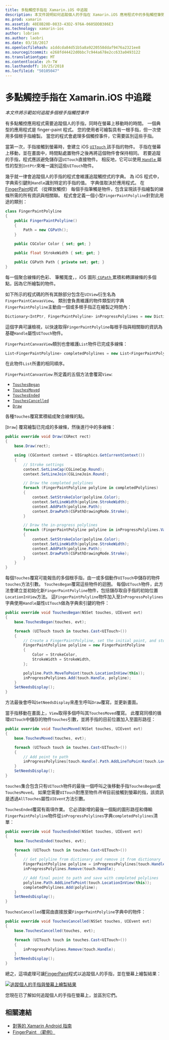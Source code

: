 ```yaml
---
title: 多點觸控手指在 Xamarin.iOS 中追蹤
description: 本文件說明如何追蹤個人的手指在 Xamarin.iOS 應用程式中的多點觸控筆勢。 它著重於手指繪製的應用程式範例。
ms.prod: xamarin
ms.assetid: 48E8B20D-0833-43D2-976A-0605DDB386E3
ms.technology: xamarin-ios
author: lobrien
ms.author: laobri
ms.date: 03/18/2017
ms.openlocfilehash: a1ddcda84d51b5a8a9220558ddaf9476a2321ee8
ms.sourcegitcommit: e268fd44422d0bbc7c944a678e2cc633a0493122
ms.translationtype: MT
ms.contentlocale: zh-TW
ms.lasthandoff: 10/25/2018
ms.locfileid: "50105047"
---
```

# <a name="multi-touch-finger-tracking-in-xamarinios"></a>多點觸控手指在 Xamarin.iOS 中追蹤

_本文件將示範如何追蹤多個根手指觸控事件_

有多點觸控應用程式需要追蹤個人的手指，同時在螢幕上移動時的時間。 一個典型的應用程式是 finger-paint 程式。 您的使用者可繪製具有一根手指，但一次使用多個根手指繪製。 當您的程式會處理多個觸控事件，它需要區別這些手指。

當第一次，手指接觸到螢幕時，會建立 iOS [ `UITouch` ](https://developer.xamarin.com/api/type/UIKit.UITouch/)該手指的物件。 手指在螢幕上移動，並在畫面中，時間點處置物件之後再將這個物件會保持相同。 若要追蹤的手指，程式應該避免儲存這`UITouch`直接物件。 相反地，它可以使用[ `Handle` ](https://developer.xamarin.com/api/property/Foundation.NSObject.Handle/)屬性的型別`IntPtr`來唯一識別這些`UITouch`物件。

幾乎就一律會追蹤個人的手指的程式會維護追蹤觸控式的字典。 為 iOS 程式中，字典索引鍵則`Handle`識別特定的手指的值。 字典值取決於應用程式。 在  [FingerPaint](https://developer.xamarin.com/samples/monotouch/ApplicationFundamentals/FingerPaint)程式 （從釋放觸控） 每個手指筆觸是物件，包含呈現該手指繪製的線條所需的所有資訊與相關聯。 程式會定義一個小型`FingerPaintPolyline`針對此用途的類別：

```csharp
class FingerPaintPolyline
{
    public FingerPaintPolyline()
    {
        Path = new CGPath();
    }

    public CGColor Color { set; get; }

    public float StrokeWidth { set; get; }

    public CGPath Path { private set; get; }
}
```

每一個聚合線條的色彩、 筆觸寬度，，iOS 圖形[ `CGPath` ](https://developer.xamarin.com/api/type/CoreGraphics.CGPath/)累積和轉譯線條的多個點，因為它所繪製的物件。


如下所示的程式碼的所有其餘部分包含在`UIView`衍生名為`FingerPaintCanvasView`。 類別會負責維護的物件類型的字典`FingerPaintPolyline`主動由一個或多根手指正在繪製之時間內：

```csharp
Dictionary<IntPtr, FingerPaintPolyline> inProgressPolylines = new Dictionary<IntPtr, FingerPaintPolyline>();
```

這個字典可讓檢視，以快速取得`FingerPaintPolyline`每根手指與相關聯的資訊為基礎`Handle`屬性`UITouch`物件。

`FingerPaintCanvasView`類別也會維護`List`物件已完成多線條：

```csharp
List<FingerPaintPolyline> completedPolylines = new List<FingerPaintPolyline>();
```

在此物件`List`所畫的相同順序。

`FingerPaintCanvasView` 所定義的五個方法會覆寫`View`:

- [`TouchesBegan`](https://developer.xamarin.com/api/member/UIKit.UIResponder.TouchesBegan/p/Foundation.NSSet/UIKit.UIEvent/)
- [`TouchesMoved`](https://developer.xamarin.com/api/member/UIKit.UIResponder.TouchesMoved/p/Foundation.NSSet/UIKit.UIEvent/)
- [`TouchesEnded`](https://developer.xamarin.com/api/member/UIKit.UIResponder.TouchesEnded/p/Foundation.NSSet/UIKit.UIEvent/)
- [`TouchesCancelled`](https://developer.xamarin.com/api/member/UIKit.UIResponder.TouchesCancelled/p/Foundation.NSSet/UIKit.UIEvent/)
- [`Draw`](https://developer.xamarin.com/api/member/UIKit.UIView.Draw/p/CoreGraphics.CGRect/)

各種`Touches`覆寫累積組成聚合線條的點。

[`Draw`] 覆寫繪製已完成的多線條，然後進行中的多線條：

```csharp
public override void Draw(CGRect rect)
{
    base.Draw(rect);

    using (CGContext context = UIGraphics.GetCurrentContext())
    {
        // Stroke settings
        context.SetLineCap(CGLineCap.Round);
        context.SetLineJoin(CGLineJoin.Round);

        // Draw the completed polylines
        foreach (FingerPaintPolyline polyline in completedPolylines)
        {
            context.SetStrokeColor(polyline.Color);
            context.SetLineWidth(polyline.StrokeWidth);
            context.AddPath(polyline.Path);
            context.DrawPath(CGPathDrawingMode.Stroke);
        }

        // Draw the in-progress polylines
        foreach (FingerPaintPolyline polyline in inProgressPolylines.Values)
        {
            context.SetStrokeColor(polyline.Color);
            context.SetLineWidth(polyline.StrokeWidth);
            context.AddPath(polyline.Path);
            context.DrawPath(CGPathDrawingMode.Stroke);
        }
    }
}
```

每個`Touches`覆寫可能報告的多個根手指，由一或多個動作`UITouch`中儲存的物件`touches`方法引數。 `TouchesBegan`覆寫這些物件的迴圈。 每個`UITouch`物件，此方法會建立並初始化新`FingerPaintPolyline`物件，包括儲存取自手指的初始位置`LocationInView`方法。 這`FingerPaintPolyline`物件加入至`InProgressPolylines`字典使用`Handle`屬性`UITouch`做為字典索引鍵的物件：

```csharp
public override void TouchesBegan(NSSet touches, UIEvent evt)
{
    base.TouchesBegan(touches, evt);

    foreach (UITouch touch in touches.Cast<UITouch>())
    {
        // Create a FingerPaintPolyline, set the initial point, and store it
        FingerPaintPolyline polyline = new FingerPaintPolyline
        {
            Color = StrokeColor,
            StrokeWidth = StrokeWidth,
        };

        polyline.Path.MoveToPoint(touch.LocationInView(this));
        inProgressPolylines.Add(touch.Handle, polyline);
    }
    SetNeedsDisplay();
}
```

方法最後會呼叫`SetNeedsDisplay`來產生呼叫`Draw`覆寫，並更新畫面。

當手指移動在畫面上，`View`取得多個呼叫其`TouchesMoved`覆寫。 此覆寫同樣的循環`UITouch`中儲存的物件`touches`引數，並將手指的目前位置加入至圖形路徑：

```csharp
public override void TouchesMoved(NSSet touches, UIEvent evt)
{
    base.TouchesMoved(touches, evt);

    foreach (UITouch touch in touches.Cast<UITouch>())
    {
        // Add point to path
        inProgressPolylines[touch.Handle].Path.AddLineToPoint(touch.LocationInView(this));
    }
    SetNeedsDisplay();
}
```

`touches`集合包含只有`UITouch`物件的最後一個呼叫之後移動手指`TouchesBegan`或`TouchesMoved`。 如果您需要`UITouch`對應至物件*所有*目前接觸到螢幕的指，該資訊是透過`AllTouches`屬性`UIEvent`方法引數。

`TouchesEnded`覆寫有兩項作業。 它必須新增的最後一個點的圖形路徑和傳輸`FingerPaintPolyline`物件從`inProgressPolylines`字典`completedPolylines`清單：

```csharp
public override void TouchesEnded(NSSet touches, UIEvent evt)
{
    base.TouchesEnded(touches, evt);

    foreach (UITouch touch in touches.Cast<UITouch>())
    {
        // Get polyline from dictionary and remove it from dictionary
        FingerPaintPolyline polyline = inProgressPolylines[touch.Handle];
        inProgressPolylines.Remove(touch.Handle);

        // Add final point to path and save with completed polylines
        polyline.Path.AddLineToPoint(touch.LocationInView(this));
        completedPolylines.Add(polyline);
    }
    SetNeedsDisplay();
}
```

`TouchesCancelled`覆寫由直接放棄`FingerPaintPolyline`字典中的物件：

```csharp
public override void TouchesCancelled(NSSet touches, UIEvent evt)
{
    base.TouchesCancelled(touches, evt);

    foreach (UITouch touch in touches.Cast<UITouch>())
    {
        inProgressPolylines.Remove(touch.Handle);
    }
    SetNeedsDisplay();
}
```

總之，這項處理可讓[FingerPaint](https://developer.xamarin.com/samples/monotouch/ApplicationFundamentals/FingerPaint)程式以追蹤個人的手指，並在螢幕上繪製結果：

[![](touch-tracking-images/image01.png "追蹤個人的手指與螢幕上繪製結果")](touch-tracking-images/image01.png#lightbox)

您現在已了解如何追蹤個人的手指在螢幕上，並區別它們。



## <a name="related-links"></a>相關連結

- [對等的 Xamarin Android 指南](~/android/app-fundamentals/touch/touch-tracking.md)
- [FingerPaint （範例）](https://developer.xamarin.com/samples/monotouch/ApplicationFundamentals/FingerPaint)
